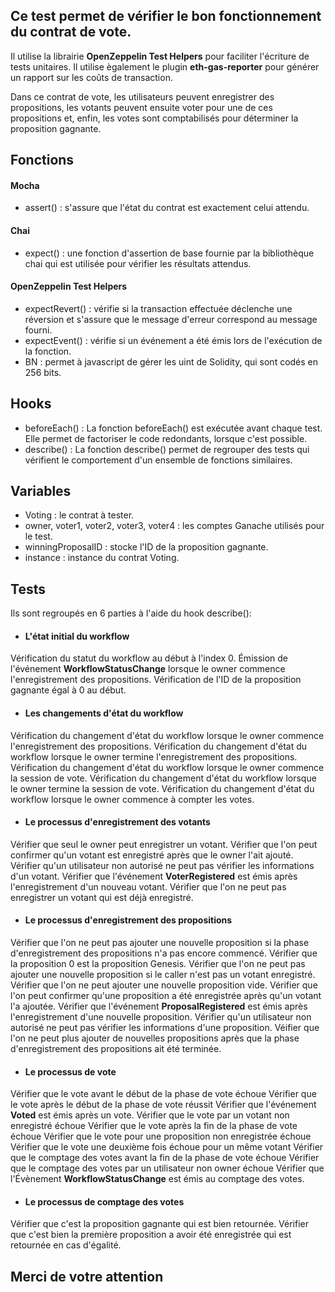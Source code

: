 ## **Ce test permet de vérifier le bon fonctionnement du contrat de vote.**

Il utilise la librairie **OpenZeppelin Test Helpers** pour faciliter l'écriture de tests unitaires.
Il utilise ègalement le plugin **eth-gas-reporter** pour générer un rapport sur les coûts de transaction.

Dans ce contrat de vote, les utilisateurs peuvent enregistrer des propositions, les votants peuvent ensuite voter pour une de ces propositions et, enfin, les votes sont comptabilisés pour déterminer la proposition gagnante.

## **Fonctions**

#### **Mocha**

- assert() : s'assure que l'état du contrat est exactement celui attendu.

#### **Chai**

- expect() : une fonction d'assertion de base fournie par la bibliothèque chai qui est utilisée pour vérifier les résultats attendus.

#### **OpenZeppelin Test Helpers**

- expectRevert() : vérifie si la transaction effectuée déclenche une réversion et s'assure que le message d'erreur correspond au message fourni.
- expectEvent() : vérifie si un événement a été émis lors de l'exécution de la fonction.
- BN : permet à javascript de gérer les uint de Solidity, qui sont codés en 256 bits.

## **Hooks**

- beforeEach() : La fonction beforeEach() est exécutée avant chaque test. Elle permet de factoriser le code redondants, lorsque c'est possible.
- describe() : La fonction describe() permet de regrouper des tests qui vérifient le comportement d'un ensemble de fonctions similaires.

## **Variables**

- Voting : le contrat à tester.
- owner, voter1, voter2, voter3, voter4 : les comptes Ganache utilisés pour le test.
- winningProposalID : stocke l'ID de la proposition gagnante.
- instance : instance du contrat Voting.

## **Tests**

Ils sont regroupés en 6 parties à l'aide du hook describe():

- #### **L'état initial du workflow**

Vérification du statut du workflow au début à l'index 0.
Émission de l'événement **WorkflowStatusChange** lorsque le owner commence l'enregistrement des propositions.
Vérification de l'ID de la proposition gagnante égal à 0 au début.

- #### **Les changements d'état du workflow**

Vérification du changement d'état du workflow lorsque le owner commence l'enregistrement des propositions.
Vérification du changement d'état du workflow lorsque le owner termine l'enregistrement des propositions.
Vérification du changement d'état du workflow lorsque le owner commence la session de vote.
Vérification du changement d'état du workflow lorsque le owner termine la session de vote.
Vérification du changement d'état du workflow lorsque le owner commence à compter les votes.

- #### **Le processus d'enregistrement des votants**

Vérifier que seul le owner peut enregistrer un votant.
Vérifier que l'on peut confirmer qu'un votant est enregistré après que le owner l'ait ajouté.
Vérifier qu'un utilisateur non autorisé ne peut pas vérifier les informations d'un votant.
Vérifier que l'événement **VoterRegistered** est émis après l'enregistrement d'un nouveau votant.
Vérifier que l'on ne peut pas enregistrer un votant qui est déjà enregistré.

- #### **Le processus d'enregistrement des propositions**

Vérifier que l'on ne peut pas ajouter une nouvelle proposition si la phase d'enregistrement des propositions n'a pas encore commencé.
Vérifier que la proposition 0 est la proposition Genesis.
Vérifier que l'on ne peut pas ajouter une nouvelle proposition si le caller n'est pas un votant enregistré.
Vérifier que l'on ne peut ajouter une nouvelle proposition vide.
Vérifier que l'on peut confirmer qu'une proposition a été enregistrée après qu'un votant l'a ajoutée.
Vérifier que l'événement **ProposalRegistered** est émis après l'enregistrement d'une nouvelle proposition.
Vérifier qu'un utilisateur non autorisé ne peut pas vérifier les informations d'une proposition.
Véifier que l'on ne peut plus ajouter de nouvelles propositions après que la phase d'enregistrement des propositions ait été terminée.

- #### **Le processus de vote**

Vérifier que le vote avant le début de la phase de vote échoue
Vérifier que le vote après le début de la phase de vote réussit
Vérifier que l'événement **Voted** est émis après un vote.
Vérifier que le vote par un votant non enregistré échoue
Vérifier que le vote après la fin de la phase de vote échoue
Vérifier que le vote pour une proposition non enregistrée échoue
Vérifier que le vote une deuxième fois échoue pour un même votant
Vérifier que le comptage des votes avant la fin de la phase de vote échoue
Vérifier que le comptage des votes par un utilisateur non owner échoue
Vérifier que l'Évènement **WorkflowStatusChange** est émis au comptage des votes.

- #### **Le processus de comptage des votes**

Vérifier que c'est la proposition gagnante qui est bien retournée.
Vérifier que c'est bien la première proposition a avoir été enregistrée qui est retournée en cas d'égalité.

## **Merci de votre attention**
